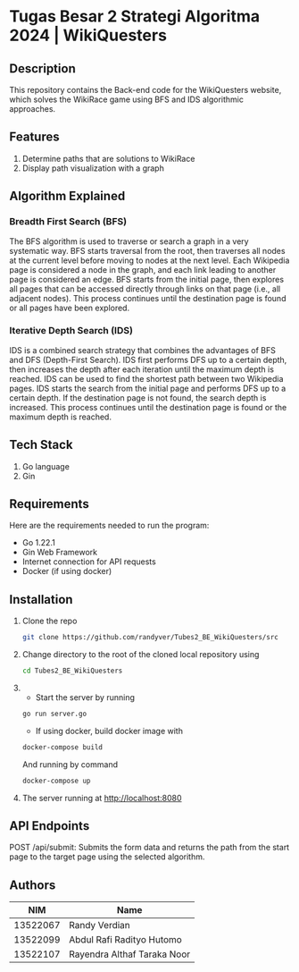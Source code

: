 # Tugas Besar 2 Strategi Algoritma 2024 | WikiQuesters

## Description

This repository contains the Back-end code for the WikiQuesters website, which solves the WikiRace game using BFS and IDS algorithmic approaches.

## Features
1. Determine paths that are solutions to WikiRace
2. Display path visualization with a graph


## Algorithm Explained

### Breadth First Search (BFS)
The BFS algorithm is used to traverse or search a graph in a very systematic way. BFS starts traversal from the root, then traverses all nodes at the current level before moving to nodes at the next level. Each Wikipedia page is considered a node in the graph, and each link leading to another page is considered an edge. BFS starts from the initial page, then explores all pages that can be accessed directly through links on that page (i.e., all adjacent nodes). This process continues until the destination page is found or all pages have been explored.

### Iterative Depth Search (IDS)
IDS is a combined search strategy that combines the advantages of BFS and DFS (Depth-First Search). IDS first performs DFS up to a certain depth, then increases the depth after each iteration until the maximum depth is reached. IDS can be used to find the shortest path between two Wikipedia pages. IDS starts the search from the initial page and performs DFS up to a certain depth. If the destination page is not found, the search depth is increased. This process continues until the destination page is found or the maximum depth is reached.

## Tech Stack
1. Go language
2. Gin

## Requirements

Here are the requirements needed to run the program:
* Go 1.22.1
* Gin Web Framework
* Internet connection for API requests
* Docker (if using docker)

  
## Installation

1. Clone the repo
   ```sh
   git clone https://github.com/randyver/Tubes2_BE_WikiQuesters/src
   ```
2. Change directory to the root of the cloned local repository using
   ```sh
   cd Tubes2_BE_WikiQuesters
   ```
3. * Start the server by running
    ```sh
    go run server.go
    ```
    * If using docker, build docker image with
    ```sh
    docker-compose build
    ```
    And running by command
    ```sh
    docker-compose up
    ```
4. The server running at [http://localhost:8080](http://localhost:8080)

## API Endpoints
POST /api/submit: Submits the form data and returns the path from the start page to the target page using the selected algorithm.

   
## Authors
| NIM      | Name                         |
|----------|------------------------------|
| 13522067 | Randy Verdian                |
| 13522099 | Abdul Rafi Radityo Hutomo    |
| 13522107 | Rayendra Althaf Taraka Noor  |
